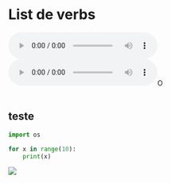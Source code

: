 # List de verbs

<audio controls>
    <source src="http://docs.google.com/uc?export=open&id=1y-qHweIQRsIVaTK-scbw4W7eo_BKv8Bu" type="audio/mp3">
</audio>

<br>

<audio controls>
    <source src="http://docs.google.com/uc?export=open&id=1zrejN1UFFB-w3-jLZGJed6-3pkrtFLUf" type="audio/mp3">
</audio>O

<br>

<br>

## teste

```python
import os

for x in range(10):
    print(x)

```

<img src="https://drive.google.com/uc?id=1ulauMlT8_S4PCqfTSTkrojB-qaquOl95">